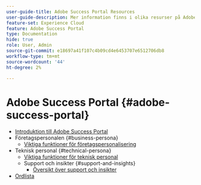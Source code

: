 ```yaml
---
user-guide-title: Adobe Success Portal Resources
user-guide-description: Mer information finns i olika resurser på Adobe Success Portal.
feature-set: Experience Cloud
feature: Adobe Success Portal
type: Documentation
hide: true
role: User, Admin
source-git-commit: e18697a41f107c4b09cd4e6453707e6512706db8
workflow-type: tm+mt
source-wordcount: '44'
ht-degree: 2%

---
```



# Adobe Success Portal {#adobe-success-portal}

- [Introduktion till Adobe Success Portal](/help/adobe-success-portal/adobe-success-portal-introduction.md)
- Företagspersonalen {#business-persona}
   - [Viktiga funktioner för företagspersonalisering](/help/adobe-success-portal/business-persona/key-functionalities-for-business-persona.md)
- Teknisk personal {#technical-persona}
   - [Viktiga funktioner för teknisk personal](/help/adobe-success-portal/technical-persona/key-functionalities-for-technical-persona.md)
   - Support och insikter {#support-and-insights}
      - [Översikt över support och insikter](/help/adobe-success-portal/technical-persona/support-and-insights/support-and-insights-overview.md)
- [Ordlista](/help/adobe-success-portal/glossary.md)
